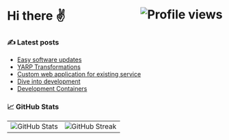 # Hi there ✌️ <img src="https://komarev.com/ghpvc/?username=kungfux&label=Profile%20views&color=blue&style=flat&abbreviated=true" alt="Profile views" align="right" />

### ✍️ Latest posts

<!-- BLOG-POST-LIST:START -->
- [Easy software updates](https://kungfux.github.io/posts/easy-software-updates/)
- [YARP Transformations](https://kungfux.github.io/posts/yarp-transformations/)
- [Custom web application for existing service](https://kungfux.github.io/posts/custom-web-application-for-existing-service/)
- [Dive into development](https://kungfux.github.io/posts/dive-into-development/)
- [Development Containers](https://kungfux.github.io/posts/development-containers/)
<!-- BLOG-POST-LIST:END -->

### 📈 GitHub Stats

<div align="center">
 <table border="0">
  <tr>
   <td>
    <img align="center" src="https://github-readme-stats.vercel.app/api?username=kungfux&theme=vue-dark&hide_border=true&count_private=true&show_icons=true&locale=en" alt="GitHub Stats" />
   </td>
   <td>
    <img align="center" src="https://github-readme-streak-stats.herokuapp.com/?user=kungfux&theme=vue-dark&hide_border=true" alt="GitHub Streak" />
   </td>
  </tr>
 </table>
</div>

<!-- ### 🏆GitHub Trophy

<div align="center">
 <table border="0">
  <tr>
   <td>
    <img src="https://github-profile-trophy.vercel.app/?username=kungfux&theme=nord&row=1" alt="GitHub Trophy" />
   </td>
  </tr>
 </table>
</div>

### 🔝 Top Contributions

![](https://github-contributor-stats.vercel.app/api?username=kungfux&limit=4&combine_all_yearly_contributions=true&theme=city_lights) -->
